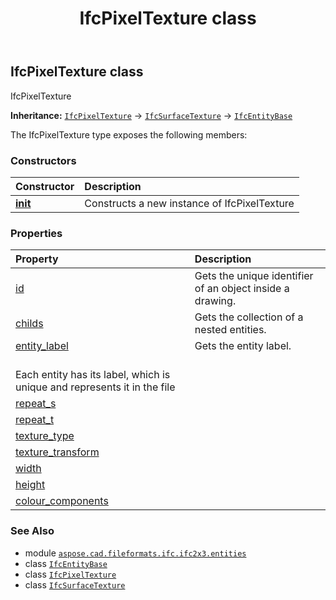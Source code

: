 ﻿---
title: IfcPixelTexture class
second_title: Aspose.CAD for Python via .NET API References
description: 
type: docs
weight: 3570
url: /python-net/aspose.cad.fileformats.ifc.ifc2x3.entities/ifcpixeltexture/
is_root: false
---

## IfcPixelTexture class

IfcPixelTexture



**Inheritance:** [`IfcPixelTexture`](/cad/python-net/aspose.cad.fileformats.ifc.ifc2x3.entities/ifcpixeltexture) → 
[`IfcSurfaceTexture`](/cad/python-net/aspose.cad.fileformats.ifc.ifc2x3.entities/ifcsurfacetexture) → 
[`IfcEntityBase`](/cad/python-net/aspose.cad.fileformats.ifc/ifcentitybase)



The IfcPixelTexture type exposes the following members:

### Constructors
| Constructor | Description |
| :- | :- |
| [__init__](/cad/python-net/aspose.cad.fileformats.ifc.ifc2x3.entities/ifcpixeltexture/__init__/#) | Constructs a new instance of IfcPixelTexture |


### Properties
| Property | Description |
| :- | :- |
| [id](/cad/python-net/aspose.cad.fileformats.ifc.ifc2x3.entities/ifcpixeltexture/id) | Gets the unique identifier of an object inside a drawing. |
| [childs](/cad/python-net/aspose.cad.fileformats.ifc.ifc2x3.entities/ifcpixeltexture/childs) | Gets the collection of a nested entities. |
| [entity_label](/cad/python-net/aspose.cad.fileformats.ifc.ifc2x3.entities/ifcpixeltexture/entity_label) | Gets the entity label.<br/>Each entity has its label, which is unique and represents it in the file |
| [repeat_s](/cad/python-net/aspose.cad.fileformats.ifc.ifc2x3.entities/ifcpixeltexture/repeat_s) |  |
| [repeat_t](/cad/python-net/aspose.cad.fileformats.ifc.ifc2x3.entities/ifcpixeltexture/repeat_t) |  |
| [texture_type](/cad/python-net/aspose.cad.fileformats.ifc.ifc2x3.entities/ifcpixeltexture/texture_type) |  |
| [texture_transform](/cad/python-net/aspose.cad.fileformats.ifc.ifc2x3.entities/ifcpixeltexture/texture_transform) |  |
| [width](/cad/python-net/aspose.cad.fileformats.ifc.ifc2x3.entities/ifcpixeltexture/width) |  |
| [height](/cad/python-net/aspose.cad.fileformats.ifc.ifc2x3.entities/ifcpixeltexture/height) |  |
| [colour_components](/cad/python-net/aspose.cad.fileformats.ifc.ifc2x3.entities/ifcpixeltexture/colour_components) |  |



### See Also
* module [`aspose.cad.fileformats.ifc.ifc2x3.entities`](..)
* class [`IfcEntityBase`](/cad/python-net/aspose.cad.fileformats.ifc/ifcentitybase)
* class [`IfcPixelTexture`](/cad/python-net/aspose.cad.fileformats.ifc.ifc2x3.entities/ifcpixeltexture)
* class [`IfcSurfaceTexture`](/cad/python-net/aspose.cad.fileformats.ifc.ifc2x3.entities/ifcsurfacetexture)
